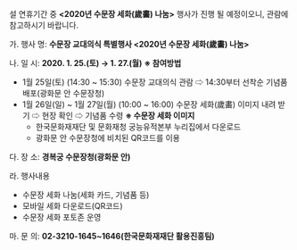 설 연휴기간 중 **<2020년 수문장 세화(歲畵) 나눔>** 행사가 진행 될 예정이오니, 관람에 참고하시기 바랍니다.

가. 행사 명: **수문장 교대의식 특별행사 <2020년 수문장 세화(歲畵) 나눔>**

나. 일 시: **2020. 1. 25.(토) → 1. 27.(월)**
   **※ 참여방법**
   - 1월 25일(토) (14:30 ~ 15:30)
     수문장 교대의식 관람 ⇨ 14:30부터 선착순 기념품 배포(광화문 안 수문장청)
   - 1월 26일(일) ~ 1월 27일(월) (10:00 ~ 16:00)
     수문장 세화(歲畵) 이미지 내려 받기 ⇨ 현장 확인 ⇨ 기념품 수령
   **※ 수문장 세화 이미지**
     - 한국문화재재단 및 문화재청 궁능유적본부 누리집에서 다운로드
     - 광화문 안 수문장청에 비치된 QR코드를 이용

다. 장 소: **경복궁 수문장청(광화문 안)**

라. 행사내용
   - 수문장 세화 나눔(세화 카드, 기념품 등)
   - 모바일 세화 다운로드(QR코드)
   - 수문장 세화 포토존 운영

마. 문 의: **02-3210-1645~1646(한국문화재재단 활용진흥팀)**